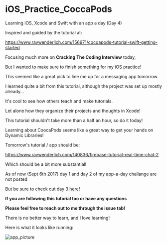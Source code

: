 # iOS_Practice_CoccaPods
Learning iOS, Xcode and Swift with an app a day (Day 4)

Inspired and guided by the tutorial at:

https://www.raywenderlich.com/156971/cocoapods-tutorial-swift-getting-started

Focusing much more on **Cracking The Coding Interview** today,

But I wanted to make sure to finish something for my iOS practice!

This seemed like a great pick to line me up for a messaging app tomorrow.

I learned quite a bit from this tutorial, although the project was set up mostly already...

It's cool to see how others teach and make tutorials.

Let alone how they organize their projects and thoughts in Xcode!

This tutorial shouldn't take more than a half an hour, so do it today!

Learning about CoocaPods seems like a great way to get your hands on Dynamic Libraries!

Tomorrow's tutorial / app should be:

https://www.raywenderlich.com/140836/firebase-tutorial-real-time-chat-2

Which should be a bit more substantial!

As of now (Sept 6th 2017) day 1 and day 2 of my app-a-day challange are not posted

But be sure to check out day 3 [here](https://github.com/qst0/iOS_Practice_Flag_Game)!

**If you are following this tutorial too or have any questions**

**Please feel free to reach out to me through the issue tab!**

There is no better way to learn, and I love learning!

Here is what it looks like running:

![app_picture](http://i.imgur.com/cM2N4Vv.png)
